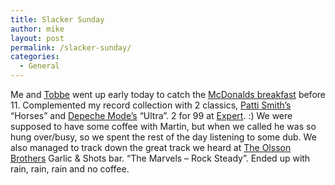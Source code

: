 ```yaml
---
title: Slacker Sunday
author: mike
layout: post
permalink: /slacker-sunday/
categories:
  - General
---
```

Me and <a target="_blank" href="http://www.carlaberatio.com">Tobbe</a> went up early today to catch the <a target="_blank" href="http://www.mcdonalds.se/Sweden/Prodfacts.nsf/wwwDisplay/312EBF2D069C7902C1256EB50062DE42!OpenDocument">McDonalds breakfast</a> before 11. Complemented my record collection with 2 classics, <a target="_blank" href="http://www.pattismith.net/">Patti Smith&#8217;s</a> &#8220;Horses&#8221; and <a target="_blank" href="http://www.depechemode.com/">Depeche Mode&#8217;s</a> &#8220;Ultra&#8221;. 2 for 99 at <a target="_blank" href="http://www.expert.se/">Expert</a>. :) We were supposed to have some coffee with Martin, but when we called he was so hung over/busy, so we spent the rest of the day listening to some dub. We also managed to track down the great track we heard at [The Olsson Brothers][1] Garlic & Shots bar. &#8220;The Marvels &#8211; Rock Steady&#8221;. Ended up with rain, rain, rain and no coffee.

 [1]: http://www.redvolume.com/archives/2004/07/25/garlic-fever/